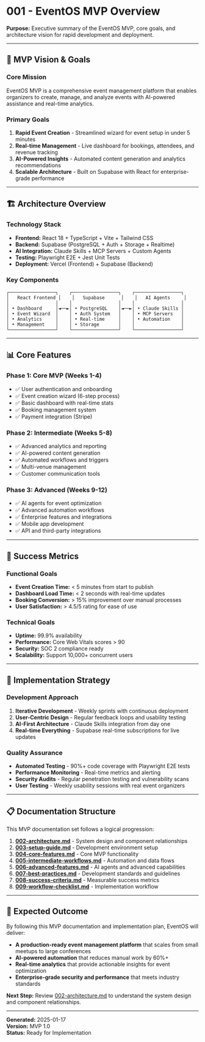 # 001 - EventOS MVP Overview

**Purpose:** Executive summary of the EventOS MVP, core goals, and architecture vision for rapid development and deployment.

---

## 🎯 **MVP Vision & Goals**

### **Core Mission**
EventOS MVP is a comprehensive event management platform that enables organizers to create, manage, and analyze events with AI-powered assistance and real-time analytics.

### **Primary Goals**
1. **Rapid Event Creation** - Streamlined wizard for event setup in under 5 minutes
2. **Real-time Management** - Live dashboard for bookings, attendees, and revenue tracking
3. **AI-Powered Insights** - Automated content generation and analytics recommendations
4. **Scalable Architecture** - Built on Supabase with React for enterprise-grade performance

---

## 🏗️ **Architecture Overview**

### **Technology Stack**
- **Frontend:** React 18 + TypeScript + Vite + Tailwind CSS
- **Backend:** Supabase (PostgreSQL + Auth + Storage + Realtime)
- **AI Integration:** Claude Skills + MCP Servers + Custom Agents
- **Testing:** Playwright E2E + Jest Unit Tests
- **Deployment:** Vercel (Frontend) + Supabase (Backend)

### **Key Components**
```
┌─────────────────┐    ┌─────────────────┐    ┌─────────────────┐
│   React Frontend │    │   Supabase      │    │   AI Agents     │
│                 │    │                 │    │                 │
│ • Dashboard     │◄──►│ • PostgreSQL    │◄──►│ • Claude Skills │
│ • Event Wizard  │    │ • Auth System   │    │ • MCP Servers   │
│ • Analytics     │    │ • Real-time     │    │ • Automation    │
│ • Management    │    │ • Storage       │    │                 │
└─────────────────┘    └─────────────────┘    └─────────────────┘
```

---

## 📊 **Core Features**

### **Phase 1: Core MVP (Weeks 1-4)**
- ✅ User authentication and onboarding
- ✅ Event creation wizard (6-step process)
- ✅ Basic dashboard with real-time stats
- ✅ Booking management system
- ✅ Payment integration (Stripe)

### **Phase 2: Intermediate (Weeks 5-8)**
- ✅ Advanced analytics and reporting
- ✅ AI-powered content generation
- ✅ Automated workflows and triggers
- ✅ Multi-venue management
- ✅ Customer communication tools

### **Phase 3: Advanced (Weeks 9-12)**
- ✅ AI agents for event optimization
- ✅ Advanced automation workflows
- ✅ Enterprise features and integrations
- ✅ Mobile app development
- ✅ API and third-party integrations

---

## 🎯 **Success Metrics**

### **Functional Goals**
- **Event Creation Time:** < 5 minutes from start to publish
- **Dashboard Load Time:** < 2 seconds with real-time updates
- **Booking Conversion:** > 15% improvement over manual processes
- **User Satisfaction:** > 4.5/5 rating for ease of use

### **Technical Goals**
- **Uptime:** 99.9% availability
- **Performance:** Core Web Vitals scores > 90
- **Security:** SOC 2 compliance ready
- **Scalability:** Support 10,000+ concurrent users

---

## 🚀 **Implementation Strategy**

### **Development Approach**
1. **Iterative Development** - Weekly sprints with continuous deployment
2. **User-Centric Design** - Regular feedback loops and usability testing
3. **AI-First Architecture** - Claude Skills integration from day one
4. **Real-time Everything** - Supabase real-time subscriptions for live updates

### **Quality Assurance**
- **Automated Testing** - 90%+ code coverage with Playwright E2E tests
- **Performance Monitoring** - Real-time metrics and alerting
- **Security Audits** - Regular penetration testing and vulnerability scans
- **User Testing** - Weekly usability sessions with real event organizers

---

## 📋 **Documentation Structure**

This MVP documentation set follows a logical progression:

1. **[002-architecture.md](03-mvp/002-architecture.md)** - System design and component relationships
2. **[003-setup-guide.md](003-setup-guide.md)** - Development environment setup
3. **[004-core-features.md](004-core-features.md)** - Core MVP functionality
4. **[005-intermediate-workflows.md](005-intermediate-workflows.md)** - Automation and data flows
5. **[006-advanced-features.md](006-advanced-features.md)** - AI agents and advanced capabilities
6. **[007-best-practices.md](007-best-practices.md)** - Development standards and guidelines
7. **[008-success-criteria.md](008-success-criteria.md)** - Measurable success metrics
8. **[009-workflow-checklist.md](009-workflow-checklist.md)** - Implementation workflow

---

## 🎉 **Expected Outcome**

By following this MVP documentation and implementation plan, EventOS will deliver:

- **A production-ready event management platform** that scales from small meetups to large conferences
- **AI-powered automation** that reduces manual work by 60%+
- **Real-time analytics** that provide actionable insights for event optimization
- **Enterprise-grade security and performance** that meets industry standards

**Next Step:** Review [002-architecture.md](03-mvp/002-architecture.md) to understand the system design and component relationships.

---

**Generated:** 2025-01-17  
**Version:** MVP 1.0  
**Status:** Ready for Implementation
